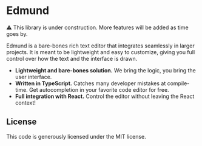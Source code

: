 Edmund
======

⚠️ This library is under construction. More features will be added as time goes by.

Edmund is a bare-bones rich text editor that integrates seamlessly in larger
projects. It is meant to be lightweight and easy to customize, giving you full
control over how the text and the interface is drawn.

 - **Lightweight and bare-bones solution.** We bring the logic, you bring the
   user interface.
 - **Written in TypeScript.** Catches many developer mistakes at compile-time.
   Get autocompletion in your favorite code editor for free.
 - **Full integration with React.** Control the editor without leaving the
   React context!

## License

This code is generously licensed under the MIT license.
